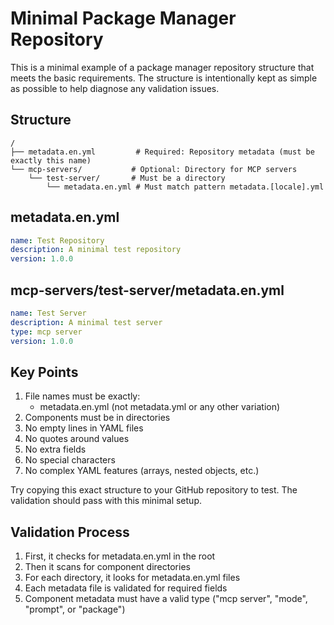 # Minimal Package Manager Repository

This is a minimal example of a package manager repository structure that meets the basic requirements. The structure is intentionally kept as simple as possible to help diagnose any validation issues.

## Structure

```
/
├── metadata.en.yml         # Required: Repository metadata (must be exactly this name)
└── mcp-servers/           # Optional: Directory for MCP servers
    └── test-server/       # Must be a directory
        └── metadata.en.yml # Must match pattern metadata.[locale].yml
```

## metadata.en.yml

```yaml
name: Test Repository
description: A minimal test repository
version: 1.0.0
```

## mcp-servers/test-server/metadata.en.yml

```yaml
name: Test Server
description: A minimal test server
type: mcp server
version: 1.0.0
```

## Key Points

1. File names must be exactly:
    - metadata.en.yml (not metadata.yml or any other variation)
2. Components must be in directories
3. No empty lines in YAML files
4. No quotes around values
5. No extra fields
6. No special characters
7. No complex YAML features (arrays, nested objects, etc.)

Try copying this exact structure to your GitHub repository to test. The validation should pass with this minimal setup.

## Validation Process

1. First, it checks for metadata.en.yml in the root
2. Then it scans for component directories
3. For each directory, it looks for metadata.en.yml files
4. Each metadata file is validated for required fields
5. Component metadata must have a valid type ("mcp server", "mode", "prompt", or "package")
